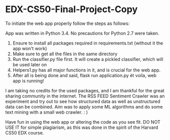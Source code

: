# EDX-CS50-Final-Project-Copy

To initiate the web app properly follow the steps as follows:

App was written in Python 3.4. No precautions for Python 2.7 were taken.

1.  Ensure to install all packages required in requirements.txt (without it the app won't work)
2.  Make sure to get all the files in the same directory
3.  Run the classifier.py file first. It will create a pickled classifier, which will be used later on
4.  Helpers1.py has all major functions in it, and is crucial for the web app.
5.  After all is being done and said, flask run application.py ét voila, web app is running! 

I am taking no credits for the used packages, and I am thankful for the great sharing community in the internet.
The RSS FEED Sentiment Crawler was an experiment and try out to see how structured data as well as unstructured data can be combined. 
Aim was to apply some ML algorithms and do some text mining with a small web crawler. : )

Have fun in using the web app or altering the code as you see fit. 
DO NOT USE IT for simple plagiarism, as this was done in the spirit of the Harvard CS50 EDX course. 
